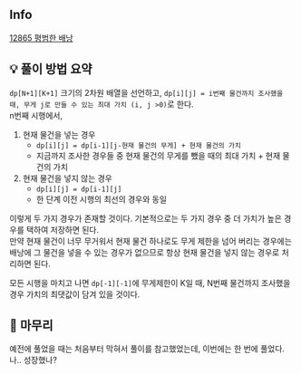 ## Info
[12865 평범한 배낭](https://www.acmicpc.net/problem/12865)

## 💡 풀이 방법 요약
`dp[N+1][K+1]` 크기의 2차원 배열을 선언하고, `dp[i][j] = i번째 물건까지 조사했을 때, 무게 j로 만들 수 있는 최대 가치 (i, j >0)`로 한다.  
n번째 시행에서, 

1. 현재 물건을 넣는 경우
   - `dp[i][j] = dp[i-1][j-현재 물건의 무게] + 현재 물건의 가치`
   - 지금까지 조사한 경우들 중 현재 물건의 무게를 뺐을 때의 최대 가치 + 현재 물건의 가치
2. 현재 물건을 넣지 않는 경우
   - `dp[i][j] = dp[i-1][j]`
   - 한 단계 이전 시행의 최선의 경우와 동일  

이렇게 두 가지 경우가 존재할 것이다. 기본적으로는 두 가지 경우 중 더 가치가 높은 경우를 택하여 저장하면 된다.  
만약 현재 물건이 너무 무거워서 현재 물건 하나로도 무게 제한을 넘어 버리는 경우에는 배낭에 그 물건을 넣을 수 있는 경우가 없으므로 항상 현재 물건을 넣지 않는 경우로 처리하면 된다.  
  
모든 시행을 마치고 나면 `dp[-1][-1]`에 무게제한이 K일 때, N번째 물건까지 조사했을 경우 가치의 최댓값이 담겨 있을 것이다.


## 🙂 마무리
예전에 풀었을 때는 처음부터 막혀서 풀이를 참고했었는데, 이번에는 한 번에 풀었다. 나.. 성장했나?  

